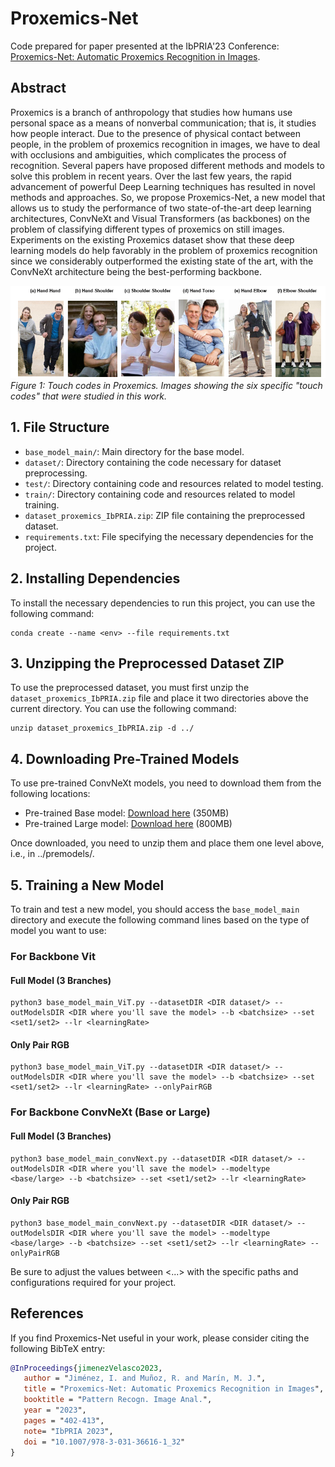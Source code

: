 # Proxemics-Net

Code prepared for paper presented at the IbPRIA'23 Conference: [Proxemics-Net: Automatic Proxemics Recognition in Images](https://link.springer.com/chapter/10.1007/978-3-031-36616-1_32).

## Abstract

Proxemics is a branch of anthropology that studies how humans use personal space as a means of nonverbal communication; that is, it studies how people interact. Due to the presence of physical contact between people, in the problem of proxemics recognition in images, we have to deal with occlusions and ambiguities, which complicates the process of recognition. Several papers have proposed different methods and models to solve this problem in recent years. Over the last few years, the rapid advancement of powerful Deep Learning techniques has resulted in novel methods and approaches. So, we propose Proxemics-Net, a new model that allows us to study the performance of two state-of-the-art deep learning architectures, ConvNeXt and Visual Transformers (as backbones) on the problem of classifying different types of proxemics on still images. Experiments on the existing Proxemics dataset show that these deep learning models do help favorably in the problem of proxemics recognition since we considerably outperformed the existing state of the art, with the ConvNeXt architecture being the best-performing backbone.


![Touch codes in Proxemics](img/proxemicsImg.png)
*Figure 1: Touch codes in Proxemics. Images showing the six specific "touch codes" that were studied in this work.*


## 1. File Structure

- `base_model_main/`: Main directory for the base model.
- `dataset/`: Directory containing the code necessary for dataset preprocessing.
- `test/`: Directory containing code and resources related to model testing.
- `train/`: Directory containing code and resources related to model training.
- `dataset_proxemics_IbPRIA.zip`: ZIP file containing the preprocessed dataset.
- `requirements.txt`: File specifying the necessary dependencies for the project.

  
## 2. Installing Dependencies

To install the necessary dependencies to run this project, you can use the following command:

    conda create --name <env> --file requirements.txt

## 3. Unzipping the Preprocessed Dataset ZIP

To use the preprocessed dataset, you must first unzip the `dataset_proxemics_IbPRIA.zip` file and place it two directories above the current directory. You can use the following command:

    unzip dataset_proxemics_IbPRIA.zip -d ../

## 4. Downloading Pre-Trained Models

To use pre-trained ConvNeXt models, you need to download them from the following locations:

- Pre-trained Base model: [Download here](https://dl.fbaipublicfiles.com/convnext/convnext_base_22k_224.pth) (350MB)
- Pre-trained Large model: [Download here](https://dl.fbaipublicfiles.com/convnext/convnext_large_22k_224.pth) (800MB)

Once downloaded, you need to unzip them and place them one level above, i.e., in ../premodels/.

## 5. Training a New Model

To train and test a new model, you should access the `base_model_main` directory and execute the following command lines based on the type of model you want to use:

### For Backbone Vit

#### Full Model (3 Branches)

    python3 base_model_main_ViT.py --datasetDIR <DIR dataset/> --outModelsDIR <DIR where you'll save the model> --b <batchsize> --set <set1/set2> --lr <learningRate>

#### Only Pair RGB

    python3 base_model_main_ViT.py --datasetDIR <DIR dataset/> --outModelsDIR <DIR where you'll save the model> --b <batchsize> --set <set1/set2> --lr <learningRate> --onlyPairRGB

### For Backbone ConvNeXt (Base or Large)

#### Full Model (3 Branches)

    python3 base_model_main_convNext.py --datasetDIR <DIR dataset/> --outModelsDIR <DIR where you'll save the model> --modeltype <base/large> --b <batchsize> --set <set1/set2> --lr <learningRate>

#### Only Pair RGB

    python3 base_model_main_convNext.py --datasetDIR <DIR dataset/> --outModelsDIR <DIR where you'll save the model> --modeltype <base/large> --b <batchsize> --set <set1/set2> --lr <learningRate> --onlyPairRGB

Be sure to adjust the values between <...> with the specific paths and configurations required for your project.

## References
If you find Proxemics-Net useful in your work, please consider citing the following BibTeX entry:
```bibtex
@InProceedings{jimenezVelasco2023,
   author = "Jiménez, I. and Muñoz, R. and Marín, M. J.",
   title = "Proxemics-Net: Automatic Proxemics Recognition in Images",
   booktitle = "Pattern Recogn. Image Anal.",
   year = "2023",
   pages = "402-413",
   note= "IbPRIA 2023",
   doi = "10.1007/978-3-031-36616-1_32"
}
